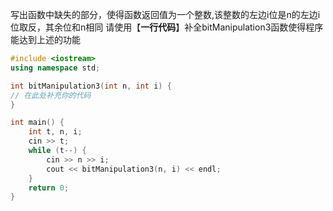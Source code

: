 写出函数中缺失的部分，使得函数返回值为一个整数,该整数的左边i位是n的左边i位取反，其余位和n相同
请使用【**一行代码**】补全bitManipulation3函数使得程序能达到上述的功能

```cpp
#include <iostream>
using namespace std;

int bitManipulation3(int n, int i) {
// 在此处补充你的代码
}

int main() {
	int t, n, i;
	cin >> t;
	while (t--) {
		cin >> n >> i;
		cout << bitManipulation3(n, i) << endl;
	}
	return 0;
}
```